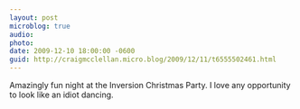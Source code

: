 ```yaml
---
layout: post
microblog: true
audio: 
photo: 
date: 2009-12-10 18:00:00 -0600
guid: http://craigmcclellan.micro.blog/2009/12/11/t6555502461.html
---
```

Amazingly fun night at the Inversion Christmas Party. I love any opportunity to look like an idiot dancing.
